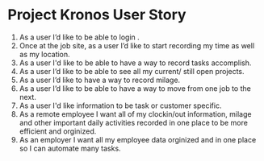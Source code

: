 # Project Kronos User Story


1. As a user I’d like to be able to login . 
2. Once at the job site, as a user I’d like to start recording my time as well as my location. 
3. As a user I'd like to be able to have a way to record tasks accomplish.
4. As a user I’d like to be able to see all my current/ still open projects. 
5. As a user I’d like to have a way to record milage. 
6. As a user I’d like to be able to have a way to move from one job to the next.
7. As a user I'd like information to be task or customer specific. 
8. As a remote employee I want all of my clockin/out information, milage and other important daily activities recorded in one    place to be more efficient and orginized.
9. As an employer I want all my employee data orginized and in one place so I can automate many tasks.


